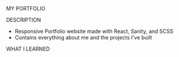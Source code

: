 MY PORTFOLIO

DESCRIPTION

- Responsive Portfolio website made with React, Sanity, and SCSS
- Contains everything about me and the projects I've built

WHAT I LEARNED
